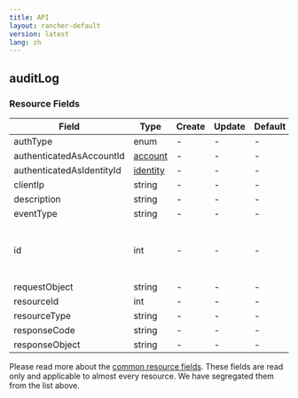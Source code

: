 ```yaml
---
title: API
layout: rancher-default
version: latest
lang: zh
---
```


## auditLog



### Resource Fields

Field | Type | Create | Update | Default | Notes
---|---|---|---|---|---
authType | enum | - | - | - | 
authenticatedAsAccountId | [account]({{site.baseurl}}/rancher/{{page.version}}/{{page.lang}}/api/api-resources/account/) | - | - | - | 
authenticatedAsIdentityId | [identity]({{site.baseurl}}/rancher/{{page.version}}/{{page.lang}}/api/api-resources/identity/) | - | - | - | 
clientIp | string | - | - | - | 
description | string | - | - | - | 
eventType | string | - | - | - | 
id | int | - | - | - | The unique identifier for the auditLog
requestObject | string | - | - | - | 
resourceId | int | - | - | - | 
resourceType | string | - | - | - | 
responseCode | string | - | - | - | 
responseObject | string | - | - | - | 


Please read more about the [common resource fields]({{site.baseurl}}/rancher/{{page.version}}/{{page.lang}}/api/common/). 
These fields are read only and applicable to almost every resource. We have segregated them from the list above.







